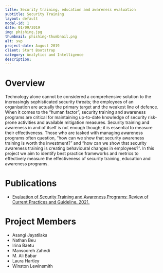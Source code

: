 ```yaml
---
title: Security training, education and awareness evaluation
subtitle: Security Training
layout: default
modal-id: 1
date: 01/09/2019
img: phishing.jpg
thumbnail: phishing-thumbnail.png
alt: svp
project-date: August 2019
client: Start Bootstrap
category: Analytics and Intelligence
description: 
---
```


# Overview
Technology alone cannot be considered a comprehensive solution to the increasingly sophisticated security threats; the employees of an organisation are actually the primary target and the weakest line of defence. When it comes to the “human factor”, security training and awareness programs are critical for maintaining up-to-date knowledge of security risk-prone activities and available mitigation measures. Security training and awareness in and of itself is not enough though; it is essential to measure their effectiveness. Those who are tasked with managing awareness programs often question, “how can we show that security awareness training is worth the investment?” and  “how can we show that security awareness training is creating behavioural changes in employees?”. In this project we aim to identify best practice frameworks and metrics to effectively measure the effectiveness of security training, education and awareness programs.


# Publications

- [Evaluation of Security Training and Awareness Programs: Review of Current Practices and Guideline. 2021.](https://arxiv.org/pdf/2112.06356.pdf)  

# Project Members

- Asangi Jayatilaka
- Nathan Beu
- Irina Baetu
- Mansooreh Zahedi
- M. Ali Babar
- Laura Hartley
- Winston Lewinsmith

